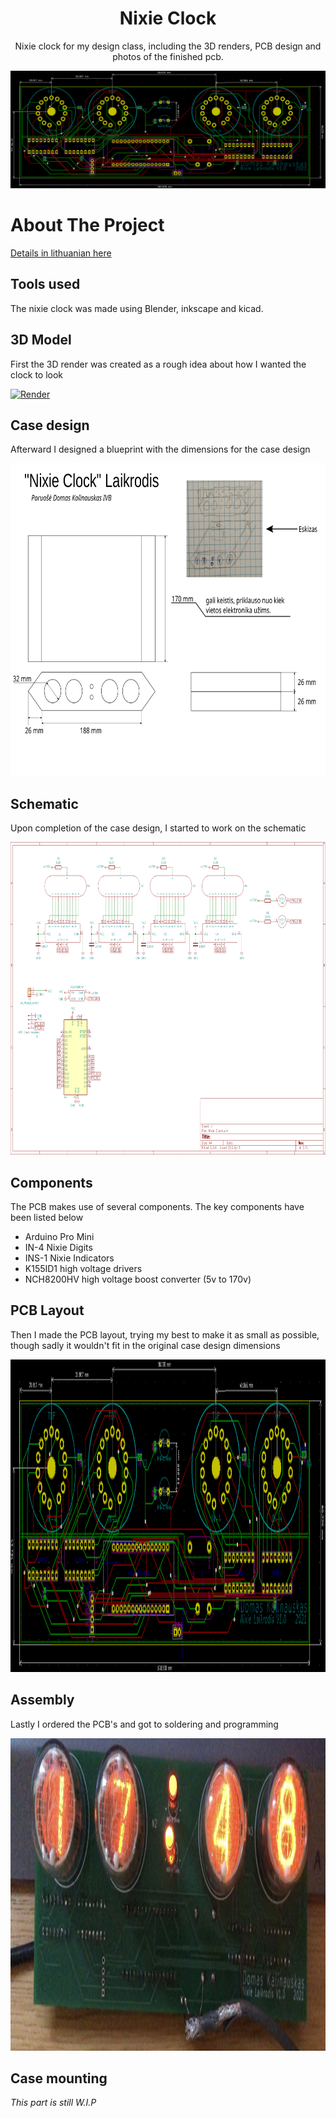 <p align="center">

  <h1 align="center"><b>Nixie Clock</b></h1>

  <p align="center">
    Nixie clock for my design class, including the 3D renders, PCB design and photos of the finished pcb.
  </p>

<p align="center">
  <a align="center" href="https://github.com/lynxcs/nixie-clock">
    <img src="images/pcb.png" alt="PCB" >
  </a>
  </p>
</p>

<!-- ABOUT THE PROJECT -->
# About The Project
<a href="https://github.com/lynxcs/Nixie-Clock/blob/master/aprasymas.pdf">Details in lithuanian here</a>

## Tools used
<p>
    The nixie clock was made using Blender, inkscape and kicad.
</p>

## 3D Model
<p>First the 3D render was created as a rough idea about how I wanted the clock to look</p>
  <a href="https://github.com/lynxcs/nixie-clock">
    <img src="images/render.png" alt="Render" height="500">
  </a>

## Case design
<p> Afterward I designed a blueprint with the dimensions for the case design </p>
  <a href="https://github.com/lynxcs/nixie-clock">
    <img src="images/case.svg" alt="Case" style="background-color: white;" height="500">
  </a>

## Schematic
<p> Upon completion of the case design, I started to work on the schematic </p>
  <a href="https://github.com/lynxcs/nixie-clock">
    <img src="images/schematic.png" alt="Schematic" height="500">
  </a>

## Components
<p>
    The PCB makes use of several components. The key components have been listed below
    <ul>
    <li>Arduino Pro Mini</li>
    <li>IN-4 Nixie Digits</li>
    <li>INS-1 Nixie Indicators</li>
    <li>K155ID1 high voltage drivers</li>
    <li>NCH8200HV high voltage boost converter (5v to 170v)</li>
    </ul>
</p>

## PCB Layout
<p> Then I made the PCB layout, trying my best to make it as small as possible, though sadly it wouldn't fit in the original case design dimensions</p>
  <a href="https://github.com/lynxcs/nixie-clock">
    <img src="images/pcb.png" alt="Schematic" height="500">
  </a>

## Assembly
<p> Lastly I ordered the PCB's and got to soldering and programming</p>
  <a href="https://github.com/lynxcs/nixie-clock">
    <img src="images/irl.png" alt="Schematic" height="500">
  </a>

## Case mounting
<p><i>This part is still W.I.P</i></p>
